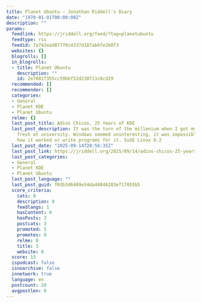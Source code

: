 ```yaml
---
title: Planet Ubuntu – Jonathan Riddell's Diary
date: "1970-01-01T00:00:00Z"
description: ""
params:
  feedlink: https://jriddell.org/feed/?tag=planetubuntu
  feedtype: rss
  feedid: 7a742ead87770c4337d187abbfe2b0f3
  websites: {}
  blogrolls: []
  in_blogrolls:
  - title: Planet Ubuntu
    description: ""
    id: 2e7081f355cc59bbf52d230711c6cd29
  recommended: []
  recommender: []
  categories:
  - General
  - Planet KDE
  - Planet Ubuntu
  relme: {}
  last_post_title: Adios Chicos, 25 Years of KDE
  last_post_description: It was the turn of the millenium when I got my first computer
    fresh at university. Windows seemed uninteresting, it was impossible to work out
    how it worked or write programs for it. SuSE Linux 6.2
  last_post_date: "2025-09-14T20:56:35Z"
  last_post_link: https://jriddell.org/2025/09/14/adios-chicos-25-years-of-kde/
  last_post_categories:
  - General
  - Planet KDE
  - Planet Ubuntu
  last_post_language: ""
  last_post_guid: f03b3d6469e54da44046203ef17055b5
  score_criteria:
    cats: 0
    description: 0
    feedlangs: 1
    hasContent: 0
    hasPosts: 3
    postcats: 3
    promoted: 5
    promotes: 0
    relme: 0
    title: 3
    website: 0
  score: 15
  ispodcast: false
  isnoarchive: false
  innetwork: true
  language: en
  postcount: 20
  avgpostlen: 0
---
```

